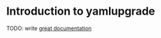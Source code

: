 # Introduction to yamlupgrade

TODO: write [great documentation](http://jacobian.org/writing/what-to-write/)
